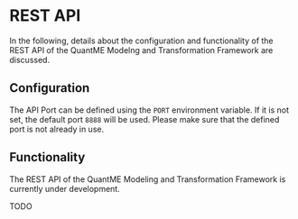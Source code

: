 # REST API

In the following, details about the configuration and functionality of the REST API of the QuantME Modelng and Transformation Framework are discussed.

## Configuration

The API Port can be defined using the ```PORT``` environment variable.
If it is not set, the default port ```8888``` will be used.
Please make sure that the defined port is not already in use.

## Functionality

The REST API of the QuantME Modeling and Transformation Framework is currently under development.

TODO
